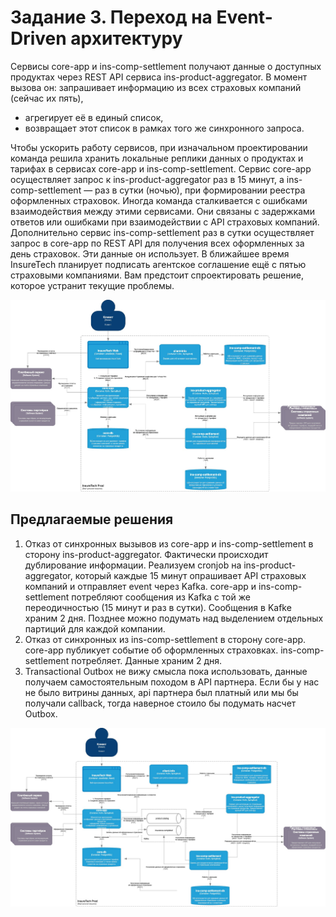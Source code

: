 # Задание 3. Переход на Event-Driven архитектуру
Сервисы core-app и ins-comp-settlement получают данные о доступных продуктах через REST API сервиса ins-product-aggregator. В момент вызова он:
запрашивает информацию из всех страховых компаний (сейчас их пять),
- агрегирует её в единый список,
- возвращает этот список в рамках того же синхронного запроса.

Чтобы ускорить работу сервисов, при изначальном проектировании команда решила хранить локальные реплики данных о продуктах и тарифах в сервисах core-app и ins-comp-settlement.
Сервис core-app осуществляет запрос к ins-product-aggregator раз в 15 минут, а ins-comp-settlement — раз в сутки (ночью), при формировании реестра оформленных страховок. Иногда команда сталкивается с ошибками взаимодействия между этими сервисами. Они связаны с задержками ответов или ошибками при взаимодействии с API страховых компаний.
Дополнительно сервис ins-comp-settlement раз в сутки осуществляет запрос в core-app по REST API для получения всех оформленных за день страховок. Эти данные он использует. 
В ближайшее время InsureTech планирует подписать агентское соглашение ещё с пятью страховыми компаниями. Вам предстоит спроектировать решение, которое устранит текущие проблемы.

![Диаграмма контейнеров InsureTech as is](as_is.jpg)

## Предлагаемые решения
1. Отказ от синхронных вызывов из core-app и ins-comp-settlement в сторону ins-product-aggregator. Фактически происходит дублирование информации. Реализуем cronjob на ins-product-aggregator, который каждые 15 минут опрашивает API страховых компаний и отправляет event через Kafka. core-app и ins-comp-settlement потребляют сообщения из Kafka с той же переодичностью (15 минут и раз в сутки). Сообщения в Kafke храним 2 дня. Позднее можно подумать над выделением отдельных партиций для каждой компании.
2. Отказ от синхронных из ins-comp-settlement в сторону core-app. core-app публикует событие об оформленных страховках. ins-comp-settlement потребляет. Данные храним 2 дня.
3. Transactional Outbox не вижу смысла пока использовать, данные получаем самостоятельным походом в API партнера. Если бы у нас не было витрины данных, api партнера был платный или мы бы получали callback, тогда наверное стоило бы подумать насчет Outbox.

![Диаграмма контейнеров InsureTech to be](to_be.jpg)

